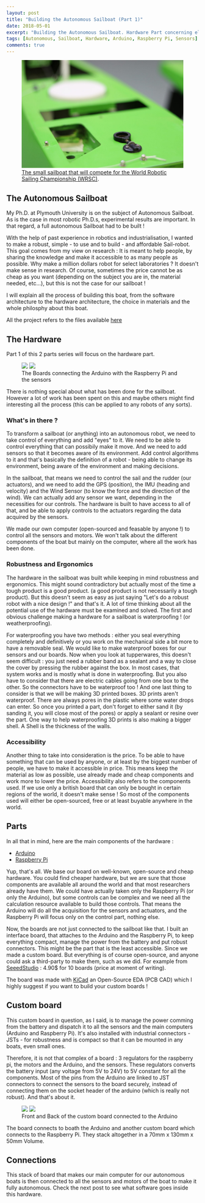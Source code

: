 ```yaml
---
layout: post
title: "Building the Autonomous Sailboat (Part 1)"
date: 2018-05-01
excerpt: "Building the Autonomous Sailboat. Hardware Part concerning electronic boards, Arduino, Raspberry Pi and Sensors"
tags: [Autonomous, Sailboat, Hardware, Arduino, Raspberry Pi, Sensors]
comments: true
---
```


<figure>
	<a href="https://plymouth-sailboat.github.io/"><img src="https://raw.githubusercontent.com/Plymouth-Sailboat/plymouth-sailboat.github.io/master/img/IMG_0318-e1518717177945.jpg"></a>
	<figcaption><a href="https://plymouth-sailboat.github.io/" title="Autonomous Sailboat">The small sailboat that will compete for the World Robotic Sailing Championship (WRSC)</a>.</figcaption>
</figure>

## The Autonomous Sailboat

My Ph.D. at Plymouth University is on the subject of Autonomous Sailboat.
As is the case in most robotic Ph.D.s, experimental results are important.
In that regard, a full autonomous Sailboat had to be built !

With the help of past experience in robotics and industrialisation, I wanted to make a robust, simple - to use and to build - and affordable Sail-robot.
This goal comes from my view on research : It is meant to help people, by sharing the knowledge and make it accessible to as many people as possible.
Why make a million dollars robot for select laboratories ? It doesn't make sense in research.
Of course, sometimes the price cannot be as cheap as you want (depending on the subject you are in, the material needed, etc...), but this is not the case for our sailboat !

I will explain all the process of building this boat, from the software architecture to the hardware architecture, the choice in materials and the whole philosphy about this boat.

All the project refers to the files available [here](https://github.com/Plymouth-Sailboat/Sailboat-Meca)

## The Hardware

Part 1 of this 2 parts series will focus on the hardware part.

<figure class="half">
	<a href="https://github.com/Plymouth-Sailboat/Sailboat-Meca"><img src="https://raw.githubusercontent.com/UlysseVautier/ulyssevautier.github.io/master/assets/img/ArduinoIntcroped.png"></a>
	<a href="https://github.com/Plymouth-Sailboat/Sailboat-Meca"><img src="https://raw.githubusercontent.com/UlysseVautier/ulyssevautier.github.io/master/assets/img/RPiIntcroped.png"></a>
	<figcaption>The Boards connecting the Arduino with the Raspberry Pi and the sensors</figcaption>
</figure>

There is nothing special about what has been done for the sailboat.
However a lot of work has been spent on this and maybe others might find interesting all the process (this can be applied to any robots of any sorts).

### What's in there ?

To transform a sailboat (or anything) into an autonomous robot, we need to take control of everything and add "eyes" to it.
We need to be able to control everything that can possibily make it move. And we need to add sensors so that it becomes aware of its environment.
Add control algorithms to it and that's basically the definition of a robot - being able to change its environment, being aware of the environment and making decisions.

In the sailboat, that means we need to control the sail and the rudder (our actuators), and we need to add the GPS (position), the IMU (heading and velocity) and the Wind Sensor (to know the force and the direction of the wind).
We can actually add any sensor we want, depending in the necessities for our controls.
The hardware is built to have access to all of that, and be able to apply controls to the actuators regarding the data acquired by the sensors.

We made our own computer (open-sourced and feasable by anyone !) to control all the sensors and motors. We won't talk about the different components of the boat but mainly on the computer, where all the work has been done.

### Robustness and Ergonomics

The hardware in the sailboat was built while keeping in mind robustness and ergonomics. This might sound contradictory but actually most of the time a tough product is a good product. (a good product is not necessarily a tough product).
But this doesn't seem as easy as just saying "Let's do a robust robot with a nice design !" and that's it. 
A lot of time thinking about all the potential use of the hardware must be examined and solved.
The first and obvious challenge making a hardware for a sailboat is waterproofing ! (or weatherproofing).

For waterproofing you have two methods : either you seal everything completely and definitively or you work on the mechanical side a bit more to have a removable seal. We would like to make waterproof boxes for our sensors and our boards. Now when you look at tupperwares, this doesn't seem difficult : you just need a rubber band as a sealant and a way to close the cover by pressing the rubber against the box. In most cases, that system works and is mostly what is done in waterproofing. But you also have to consider that there are electric cables going from one box to the other. So the connectors have to be waterproof too ! And one last thing to consider is that we will be making 3D printed boxes. 3D prints aren't waterproof. There are always pores in the plastic where some water drops can enter. So once you printed a part, don't forget to either sand it (by sanding it, you will close most of the pores) or apply a sealant or resine over the part. One way to help waterproofing 3D prints is also making a bigger shell. A Shell is the thickness of the walls.

### Accessibility

Another thing to take into consideration is the price. To be able to have something that can be used by anyone, or at least by the biggest number of people, we have to make it accessible in price. This means keep the material as low as possible, use already made and cheap components and work more to lower the price. Accessibility also refers to the components used. If we use only a british board that can only be bought in certain regions of the world, it doesn't make sense ! So most of the components used will either be open-sourced, free or at least buyable anywhere in the world.

## Parts

In all that in mind, here are the main components of the hardware :

* [Arduino](https://www.arduino.cc/)
* [Raspberry Pi](https://www.raspberrypi.org/)

Yup, that's all. We base our board on well-known, open-source and cheap hardware. You could find cheaper hardware, but we are sure that those components are available all around the world and that most researchers already have them.
We could have actually taken only the Raspberry Pi (or only the Arduino), but some controls can be complex and we need all the calculation resource available to build those controls. That means the Arduino will do all the acquisition for the sensors and actuators, and the Raspberry Pi will focus only on the control part, nothing else.

Now, the boards are not just connected to the sailboat like that. I built an interface board, that attaches to the Arduino and the Raspberry Pi, to keep everything compact, manage the power from the battery and put robust connectors. This might be the part that is the least accessible. Since we made a custom board. But everything is of course open-source, and anyone could ask a third-party to make them, such as we did. For example from [SeeedStudio](https://www.seeedstudio.com/fusion_pcb.html) : 4.90$ for 10 boards (price at moment of writing).

The board was made with [KiCad](http://kicad-pcb.org/) an Open-Source EDA (PCB CAD) which I highly suggest if you want to build your custom boards !

## Custom board

This custom board in question, as I said, is to manage the power comming from the battery and dispatch it to all the sensors and the main computers (Arduino and Raspberry Pi). It's also installed with industrial connectors - JSTs - for robustness and is compact so that it can be mounted in any boats, even small ones.

Therefore, it is not that complex of a board : 3 regulators for the raspberry pi, the motors and the Arduino, and the sensors. These regulators converts the battery input (any voltage from 5V to 24V) to 5V constant for all the components. Most of the pins from the Arduino are linked to JST connectors to connect the sensors to the board securely, instead of connecting them on the socket header of the arduino (which is really not robust). And that's about it.

<figure class="half">
	<a href="https://github.com/Plymouth-Sailboat/Sailboat-Meca"><img src="https://raw.githubusercontent.com/UlysseVautier/ulyssevautier.github.io/master/assets/img/FrontArduinoInt.jpg"></a>
	<a href="https://github.com/Plymouth-Sailboat/Sailboat-Meca"><img src="https://raw.githubusercontent.com/UlysseVautier/ulyssevautier.github.io/master/assets/img/BackArduinoInt.jpg"></a>
	<figcaption>Front and Back of the custom board connected to the Arduino</figcaption>
</figure>

The board connects to boath the Arduino and another custom board which connects to the Raspberry Pi. They stack altogether in a 70mm x 130mm x 50mm Volume.

## Connections

This stack of board that makes our main computer for our autonomous boats is then connected to all the sensors and motors of the boat to make it fully autonomous. Check the next post to see what software goes inside this hardware.
